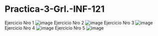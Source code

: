 # Practica-3-Grl.-INF-121
Ejercicio Nro 1
![image](https://github.com/user-attachments/assets/a0e17cf6-aad7-4e59-9587-97d5f58a0825)
Ejercicio Nro 2
![image](https://github.com/user-attachments/assets/92dc7844-26d3-4170-af1f-ee52158f892b)
Ejercicio Nro 3
![image](https://github.com/user-attachments/assets/a0727245-b6f4-434c-829c-c02a0544ba31)
Ejercicio Nro 4
![image](https://github.com/user-attachments/assets/a24eb2b0-f926-4d1b-973d-bfc63e07987f)
Ejercicio Nro 5 
![image](https://github.com/user-attachments/assets/60a20af0-2a36-433a-aa45-8762d8af0a47)




